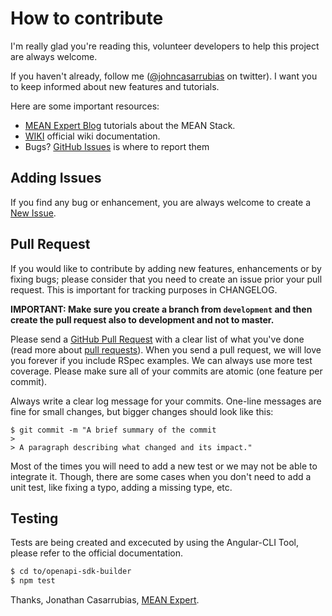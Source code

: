 
# How to contribute

I'm really glad you're reading this, volunteer developers to help this project are always welcome.

If you haven't already, follow me ([@johncasarrubias](irc://chat.freenode.net/opengovernment) on twitter). I want you to keep informed about new features and tutorials.

Here are some important resources:

  * [MEAN Expert Blog](http://mean.expert) tutorials about the MEAN Stack.
  * [WIKI](https://github.com/mean-expert-official/openapi-sdk-builder/wiki) official wiki documentation.
  * Bugs? [GitHub Issues](https://github.com/mean-expert-official/openapi-sdk-builder/issues) is where to report them

## Adding Issues
If you find any bug or enhancement, you are always welcome to create a [New Issue](https://github.com/mean-expert-official/openapi-sdk-builder/issues).

## Pull Request
If you would like to contribute by adding new features, enhancements or by fixing bugs; please consider that you need to create an issue prior your pull request. This is important for tracking purposes in CHANGELOG.

**IMPORTANT: Make sure you create a branch from `development` and then create the pull request also to development and not to master.**

Please send a [GitHub Pull Request](https://github.com/mean-expert-official/openapi-sdk-builder/pull/new/development) with a clear list of what you've done (read more about [pull requests](http://help.github.com/pull-requests/)). When you send a pull request, we will love you forever if you include RSpec examples. We can always use more test coverage. Please make sure all of your commits are atomic (one feature per commit).

Always write a clear log message for your commits. One-line messages are fine for small changes, but bigger changes should look like this:

    $ git commit -m "A brief summary of the commit
    > 
    > A paragraph describing what changed and its impact."
    
Most of the times you will need to add a new test or we may not be able to integrate it. Though, there are some cases when you don't need to add a unit test, like fixing a typo, adding a missing type, etc.

## Testing

Tests are being created and excecuted by using the Angular-CLI Tool, please refer to the official documentation.

````sh
$ cd to/openapi-sdk-builder
$ npm test 
````

Thanks,
Jonathan Casarrubias, [MEAN Expert](http://mean.expert).